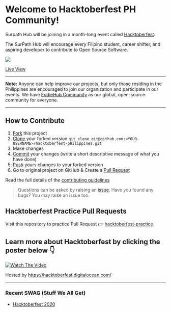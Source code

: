 # Welcome to Hacktoberfest PH Community! 
Surpath Hub will be joining in a month-long event called [Hacktoberfest](https://hacktoberfest.digitalocean.com/).

The SurPath Hub will encourage every Filipino student, career shifter, and aspiring developer to contribute to Open Source Software.

<a href="https://surpathhub.github.io/hacktoberfest-philippines/"><img src="https://user-images.githubusercontent.com/73097560/133547918-a303fbfb-5b0b-4cb9-bb16-4d025ef3f9d6.PNG"></a>

[Live View](https://surpathhub.github.io/hacktoberfest-philippines/)

<hr>

**Note:** Anyone can help improve our projects, but only those residing in the Philippines are encouraged to join our organization and participate in our events. We have [EddieHub Community](https://www.eddiehub.org/) as our global, open-source community for everyone.

<hr>

## How to Contribute
1. [Fork](https://help.github.com/articles/fork-a-repo/) this project
2. [Clone](https://help.github.com/articles/fork-a-repo/#step-2-create-a-local-clone-of-your-fork) your forked version `git clone git@github.com:<YOUR-USERNAME>/hacktoberfest-philippines.git`
3. Make changes 
4. [Commit](https://help.github.com/articles/adding-a-file-to-a-repository-using-the-command-line/) your changes (write a short descriptive message of what you have done)
5. [Push](https://help.github.com/articles/pushing-to-a-remote/) yours changes to your forked version
6. Go to original project on GitHub & Create a [Pull Request](https://help.github.com/articles/about-pull-requests/)

Read the full details of the [contributing guidelines](https://github.com/SurPathHub/hacktoberfest-philippines/blob/main/CONTRIBUTING.md)

> Questions can be asked by raising an [issue](https://github.com/SurPathHub/hacktoberfest-philippines/issues). Have you found any bugs? You may raise an issue too.

## Hacktoberfest Practice Pull Requests

Visit this repository to practice Pull Request 👉 [hacktoberfest-practice](https://github.com/EddieHubCommunity/hacktoberfest-practice)

## Learn more about Hacktoberfest by clicking the poster below 👇

[![Watch The Video](https://user-images.githubusercontent.com/61582763/94226800-1d0d5d80-ff16-11ea-8097-689ec7b5af69.png)](https://youtu.be/tjH6txTiC6E)

Hosted by https://hacktoberfest.digitalocean.com/

<hr />

### Recent SWAG (Stuff We All Get)
- <a href="https://github.com/SurPathHub/hacktoberfest-philippines/issues/9">Hacktoberfest 2020</a>
